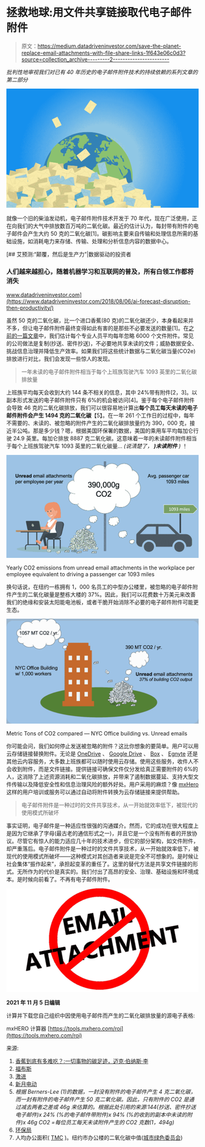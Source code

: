 # 拯救地球:用文件共享链接取代电子邮件附件

> 原文：<https://medium.datadriveninvestor.com/save-the-planet-replace-email-attachments-with-file-share-links-1f643e06c0d3?source=collection_archive---------2----------------------->

*批判性地审视我们对已有 40 年历史的电子邮件附件技术的持续依赖的系列文章的第二部分*

![](img/1c4fb89fb8af76917bd48420f440f42e.png)

就像一个旧的柴油发动机，电子邮件附件技术开发于 70 年代，现在广泛使用，正在向我们的大气中排放数百万吨的二氧化碳。最近的估计认为，每封带有附件的电子邮件会产生大约 50 克的二氧化碳[1]。碳影响主要来自传输和处理信息所需的基础设施，如消耗电力来存储、传输、处理和分析信息内容的数据中心。

[](https://www.datadriveninvestor.com/2018/08/06/ai-forecast-disruption-then-productivity/) [## 艾预测:“颠覆，然后是生产力”|数据驱动的投资者

### 人们越来越担心，随着机器学习和互联网的普及，所有白领工作都将消失

www.datadriveninvestor.com](https://www.datadriveninvestor.com/2018/08/06/ai-forecast-disruption-then-productivity/) 

虽然 50 克的二氧化碳，比一个进口香蕉(80 克)的二氧化碳还少，本身看起来并不多，但让电子邮件附件最终变得如此有害的是那些不必要发送的数量[1]。在[之前的一篇文章](https://medium.com/datadriveninvestor/email-attachments-generate-nearly-6-000-unnecessary-and-unsecure-files-per-employee-per-year-a38385bec7a4)中，我们估计每个专业人员平均每年忽略 6000 个文件附件。常见的公司做法是复制(抄送、密件抄送)，不必要地共享未读的文件；威胁数据安全、挑战信息治理并降低生产效率。如果我们将这些统计数据与二氧化碳当量(CO2e)排放进行对比，我们会发现一些惊人的发现。

> 一年未读的电子邮件附件相当于每个上班族驾驶汽车 1093 英里的二氧化碳排放量

上班族平均每天会收到大约 144 条不相关的信息，其中 24%带有附件[2，3]。以副本形式发送的电子邮件附件只有 6%的机会被访问[4]。鉴于每个电子邮件附件会导致 46 克的二氧化碳排放，我们可以很容易地计算出**每个员工每天未读的电子邮件附件会产生 1494 克的二氧化碳**【5】。在一年 261 个工作日的过程中，每年不需要的、未读的、被忽略的附件产生的二氧化碳排放量约为 390，000 克，接近半公吨。那是多少钱？嗯，根据美国环保署的数据，美国的乘用车平均每加仑行驶 24.9 英里。每加仑排放 8887 克二氧化碳。这意味着一年的未读邮件附件相当于每个上班族驾驶汽车 1093 英里的二氧化碳量… *(说清楚了，* ***)未读附件*** *)* ！

![](img/491d6f5e8ace6836b21b15472afb2b14.png)

Yearly CO2 emissions from unread email attachments in the workplace per employee equivalent to driving a passenger car 1093 miles

换句话说，在纽约一栋拥有 1，000 名员工的中型办公楼里，被忽略的电子邮件附件产生的二氧化碳量是整栋大楼的 37%。因此，我们可以花费数十万美元来改善我们的绝缘和安装太阳能电池板，或者干脆开始消除不必要的电子邮件附件可能更生态。

![](img/bba36b08fa662a0dbd9bf481c90d233e.png)

Metric Tons of CO2 compared — NYC Office building vs. Unread emails

你可能会问，我们如何停止发送被忽略的附件？这比你想象的要简单。用户可以用云存储链接替换附件。无论是 [OneDrive](https://products.office.com/en-us/onedrive-for-business/online-cloud-storage) 、 [Google Drive](https://cloud.google.com/drive-enterprise/) 、 [Box](https://www.box.com/home) 、 [Egnyte](https://www.egnyte.com/) 还是其他云内容服务，大多数上班族都可以随时使用云存储。使用这些服务，收件人不会收到附件，而是文件链接。提供链接可确保文件仅分发给真正需要附件的 6%的人，这消除了上述资源消耗和二氧化碳排放，并带来了遏制数据蔓延、支持大型文件传输以及降低安全性和信息治理风险的额外好处。用户采用的麻烦？像 [mxHero](https://www.mxhero.com/) 这样的用户培训或服务可以通过自动将附件转换为云存储链接来提供帮助。

> 电子邮件附件是一种过时的文件共享技术，从一开始就效率低下，被现代的使用模式所破坏

事实证明，电子邮件是一种适应性很强的沟通媒介。然而，它的成功在很大程度上是因为它继承了字母(最古老的通信形式之一)，并且它是一个没有所有者的开放协议。尽管它有惊人的能力适应几十年的技术进步，但它的部分架构，如文件附件，却严重落后。电子邮件附件是一种过时的文件共享技术，从一开始就效率低下，被现代的使用模式所破坏——这种模式对其创造者来说是完全不可想象的。是时候让社会集体“振作起来”，承担起变革的重任了。这里的替代方法是共享文件链接的形式。无所作为的代价是真实的。我们付出了高昂的安全、治理、基础设施和环境成本。是时候向前看了。不再有电子邮件附件。

![](img/ed12c9ab5c82781b41ac4caa36939ab3.png)

**2021 年 11 月 5 日编辑**

计算并下载您自己组织中因使用电子邮件而产生的二氧化碳排放量的源电子表格:

mxHERO 计算器
[https://tools.mxhero.com/roi](https://tools.mxhero.com/roi)

来源:

1.  [香蕉到底有多难吃？:一切事物的碳足迹，迈克·伯纳斯·李](https://www.amazon.com/dp/1553658310/)
2.  [福布斯](https://www.forbes.com/sites/annabelacton/2017/07/13/innovators-challenge-how-to-stop-wasting-time-on-emails/)
3.  [激进](http://www.radicati.com/wp/wp-content/uploads/2009/05/email-stats-report-exec-summary.pdf)
4.  [新月电动](https://event.on24.com/eventRegistration/EventLobbyServlet?target=reg20.jsp&partnerref=70132000001D76v_OD&eventid=1130395&sessionid=1&key=1D58D67D3B01E8623E5DD869359C465F&regTag=&sourcepage=register)
5.  *根据 Berners-Lee (1)的数据，一封没有附件的电子邮件产生 4 克二氧化碳，而一封有附件的电子邮件产生 50 克二氧化碳。因此，只有附件的 CO2 是通过减去两者之差或 46g 来估算的。根据此处引用的来源:144(抄送、密件抄送电子邮件)x 24% (%的电子邮件带附件)x 94% (%的收到的副本中未读的附件)x 46g CO2 =每位员工每天未读附件产生的 CO2 克数(1，494g)*
6.  [环保局](https://www.epa.gov/automotive-trends/highlights-automotive-trends-report)
7.  人均办公面积( [TMC](https://mehiganco.com/?p=684) )。纽约市办公楼的二氧化碳中值([城市绿色委员会](https://metered.urbangreencouncil.org/site/explore))